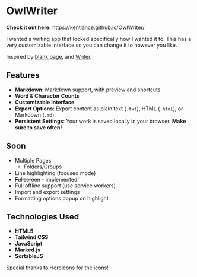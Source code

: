 # OwlWriter

**Check it out here:** https://kentlance.github.io/OwlWriter/

I wanted a writing app that looked specifically how I wanted it to. This has a very customizable interface so you can change it to however you like.

Inspired by <a href="https://blank.page/"  >blank.page</a>, and <a href="https://www.gibney.org/writer"  >Writer</a>.

## Features

- **Markdown**: Markdown support, with preview and shortcuts
- **Word & Character Counts**
- **Customizable Interface**
- **Export Options**: Export content as plain text (`.txt`), HTML (`.html`), or Markdown (`.md`).
- **Persistent Settings**: Your work is saved locally in your browser. **Make  sure to save often!**

## Soon
- Multiple Pages
    - Folders/Groups
- Line highlighting (focused mode)
- ~~Fullscreen~~ - implemented!
- Full offline support (use service workers)
- Import and export settings
- Formatting options popup on highlight

## Technologies Used

- **HTML5**
- **Tailwind CSS**
- **JavaScript**
- **Marked.js**
- **SortableJS**

Special thanks to HeroIcons for the icons!
